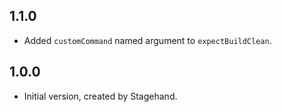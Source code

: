 ## 1.1.0

- Added `customCommand` named argument to `expectBuildClean`.

## 1.0.0

- Initial version, created by Stagehand.
